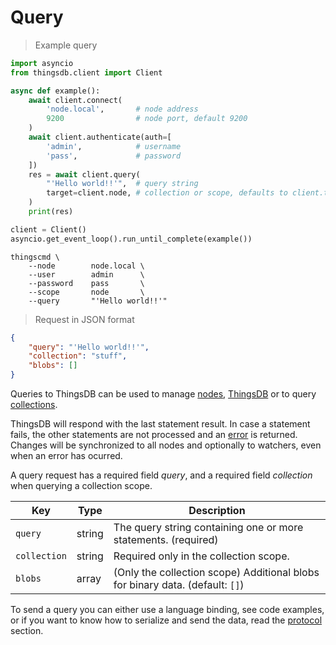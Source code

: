 # Query

> Example query

```python
import asyncio
from thingsdb.client import Client

async def example():
    await client.connect(
        'node.local',       # node address
        9200                # node port, default 9200
    )
    await client.authenticate(auth=[
        'admin',            # username
        'pass',             # password
    ])
    res = await client.query(
        "'Hello world!!'",  # query string
        target=client.node, # collection or scope, defaults to client.thingsdb
    )
    print(res)

client = Client()
asyncio.get_event_loop().run_until_complete(example())
```

```shell
thingscmd \
    --node        node.local \
    --user        admin      \
    --password    pass       \
    --scope       node       \
    --query       "'Hello world!!'"
```

> Request in JSON format

```json
{
    "query": "'Hello world!!'",
    "collection": "stuff",
    "blobs": []
}
```

Queries to ThingsDB can be used to manage [nodes](#node-api), [ThingsDB](#thingsdb-api) or to query [collections](#collection-api).

ThingsDB will respond with the last statement result. In case a statement fails, the other statements are
not processed and an [error](#errors) is returned. Changes will be synchronized to all nodes and optionally to watchers,
even when an error has ocurred.

A query request has a required field *query*, and a required field *collection* when querying a collection scope.


Key | Type | Description
--- | ---- | -----------
`query` | string | The query string containing one or more statements. (required)
`collection` | string| Required only in the collection scope.
`blobs` | array | (Only the collection scope) Additional blobs for binary data. (default: `[]`)

To send a query you can either use a language binding, see code examples, or if you
want to know how to serialize and send the data, read the [protocol](#protocol) section.